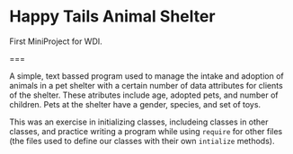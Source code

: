 Happy Tails Animal Shelter
==========================

First MiniProject for WDI.

===

A simple, text bassed program used to manage the intake and adoption of animals in a pet shelter with a certain number of data attributes for clients of the shelter.  These atributes include age, adopted pets, and number of children.  Pets at the shelter have a gender, species, and set of toys.

This was an exercise in initializing classes, includeing classes in other classes, and practice writing a program while using `require` for other files (the files used to define our classes with their own `intialize` methods).
